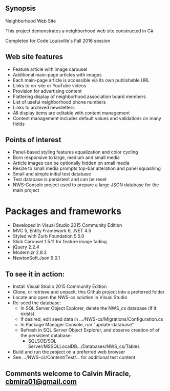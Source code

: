 ## Synopsis

Neighborhood Web Site

This project demonstrates a neighborhood web site constructed in C#

Completed for Code Louisville's Fall 2016 session

## Web site features
- Feature article with image carousel
- Additional main-page articles with images
- Each main-page article is accessible via its own publishable URL
- Links to on-site or YouTube videos
- Provision for advertising content
- Flattering display of neighborhood association board members
- List of useful neighborhood phone numbers
- Links to archived newsletters
- All display items are editable with content management
- Content management includes default values and validations on many fields

## Points of interest
- Panel-based styling features equalization and color cycling
- Born responsive to large, medium and small media
- Article images can be optionally hidden on small media
- Resize to small media prompts top-bar alteration and panel squashing
- Small and simple initial test database
- Test database is persistent and can be reset
- NWS-Console project used to prepare a large JSON database for the main project

# Packages and frameworks
- Developed in Visual Studio 2015 Community Edition
- MVC 5, Entity Framework 6, .NET 4.5
- Styled with Zurb Foundation 5.5.0
- Slick Carousel 1.5.11 for feature image fading
- jQuery 2.2.4
- Modernizr 2.8.3
- NewtonSoft.Json 9.0.1

## To see it in action:
- Install Visual Studio 2015 Community Edition
- Clone, or retrieve and unpack, this Github project into a preferred folder
- Locate and open the NWS-cs solution in Visual Studio
- Re-seed the database:
    - In SQL Server Object Explorer, delete the NWS_cs database (if it exists)
    - If desired, edit seed data in .../NWS-cs/Migrations/Configuration.cs
    - In Package Manager Console, run "update-database"
    - Refresh in SQL Server Object Explorer, and observe creation of 
      of the persistent database:
        - SQLSOE/SQL Server/MSSQLLocalDB.../Databases/NWS_cs/Tables
- Build and run the project on a preferred web browser
- See .../NWS-cs/Content/Test/... for additional test content


## Comments welcome to Calvin Miracle, cbmira01@gmail.com
